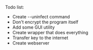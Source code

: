 Todo list:

* Create --uninfect command
* Don't encrypt the program itself
* Add some GUI utility
* Create wrapper that does everything
* Transfer key to the internet
* Create webserver
